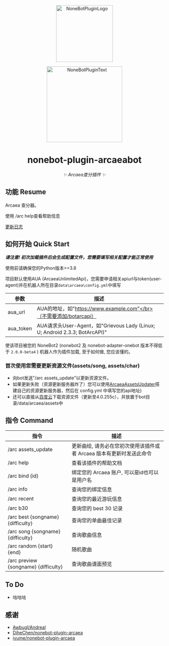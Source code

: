 <div align="center">
  <a href="https://v2.nonebot.dev/store"><img src="https://s2.loli.net/2022/06/16/opBDE8Swad5rU3n.png" width="180" height="180" alt="NoneBotPluginLogo"></a>
  <br>
  <p><img src="https://s2.loli.net/2022/06/16/xsVUGRrkbn1ljTD.png" width="240" alt="NoneBotPluginText"></p>
</div>

<div align="center">

# nonebot-plugin-arcaeabot

_✨ Arcaea查分插件 ✨_
</div>


## 功能 Resume

Arcaea 查分器。

使用 /arc help查看帮助信息

[更新日志](https://github.com/SEAFHMC/nonebot-plugin-arcaeabot/blob/v3.0.0/CHANGELOG.MD)

## 如何开始 Quick Start

***请注意! 初次加载插件后会生成配置文件，您需要填写相关配置才能正常使用***

使用前请确保您的Python版本>=3.8

项目默认使用AUA (ArcaeaUnlimitedApi)，您需要申请相关apiurl与token(user-agent)并在机器人所在目录`data\arcaea\config.yml`中填写

<div align="center">

| 参数               | 描述                                                         |
| ------------------ | ------------------------------------------------------------ |
| aua_url | AUA的地址，如"https://www.example.com"</br>（不需要添加/botarcapi） |
| aua_token | AUA请求头User-Agent，如"Grievous Lady (Linux; U; Android 2.3.3; BotArcAPI)" |

</div>

使该项目被您的 NoneBot2 (nonebot2 及 nonebot-adapter-onebot 版本不得低于 `2.0.0-beta4` ) 机器人作为插件加载, 至于如何做, 您应该懂的。

### 首次使用您需要更新资源文件(assets/song, assets/char)

- 向bot发送"/arc assets_update"以更新资源文件。
- 如果更新失败（资源更新服务器炸了）您可以使用[ArcaeaAssetsUpdater](https://github.com/SEAFHMC/ArcaeaAssetsUpdater)搭建自己的资源更新服务器，然后在 config.yml 中填写您的api地址)
- 还可以直接从[百度云](https://pan.baidu.com/s/1UWqU5S6tR7eG6s_fRK6Ksg?pwd=srhw)下载资源文件（更新至4.0.255c），并放置于bot目录/data/arcaea/assets中

## 指令 Command

<div align="center">

| 指令                                         | 描述                                                              |
| ------------------------------------------- | ------------------------------------------------------------      |
| /arc assets_update                          | 更新曲绘, 请务必在您初次使用该插件或者 Arcaea 版本有更新时发送此命令   |
| /arc help                                   | 查看该插件的帮助文档                                                |
| /arc bind {id}                              | 绑定您的 Arcaea 账户, 可以是id也可以是用户名                          |
| /arc info                                   | 查询您的绑定信息                                                   |
| /arc recent                                 | 查询您的最近游玩信息                                               |
| /arc b30                                    | 查询您的 best 30 记录                                              |
| /arc best {songname} {difficulty}           | 查询您的单曲最佳记录                                               |
| /arc song {songname} {difficulty}           | 查询歌曲信息                                                       |
| /arc random {start} {end}                   | 随机歌曲                                                          |
| /arc preview {songname} {difficulty}        | 查询歌曲谱面预览                                                          |

</div>
  
## To Do
- 咕咕咕

## 感谢

- [Awbugl/Andreal](https://github.com/Awbugl/Andreal)
- [DiheChen/nonebot-plugin-arcaea](https://github.com/DiheChen/nonebot-plugin-arcaea)
- [iyume/nonebot-plugin-arcaea](https://github.com/iyume/nonebot-plugin-arcaea)
